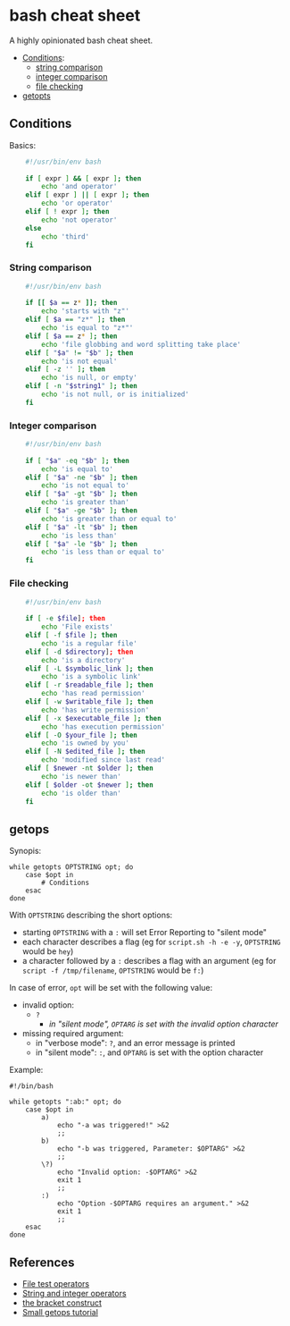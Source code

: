 # bash cheat sheet

A highly opinionated bash cheat sheet.

* [Conditions](#conditions):
  * [string comparison](#string-comparison)
  * [integer comparison](#integer-comparison)
  * [file checking](#file-checking)
* [getopts](#getopts)

## Conditions

Basics:

```bash
    #!/usr/bin/env bash
    
    if [ expr ] && [ expr ]; then
        echo 'and operator'
    elif [ expr ] || [ expr ]; then
        echo 'or operator'
    elif [ ! expr ]; then
        echo 'not operator'
    else
        echo 'third'
    fi
```

### String comparison

```bash
    #!/usr/bin/env bash
    
    if [[ $a == z* ]]; then
        echo 'starts with "z"'
    elif [ $a == "z*" ]; then
        echo 'is equal to "z*"'
    elif [ $a == z* ]; then
        echo 'file globbing and word splitting take place'
    elif [ "$a" != "$b" ]; then
        echo 'is not equal'
    elif [ -z '' ]; then
        echo 'is null, or empty'
    elif [ -n "$string1" ]; then
        echo 'is not null, or is initialized'
    fi
```

### Integer comparison

```bash
    #!/usr/bin/env bash
    
    if [ "$a" -eq "$b" ]; then
        echo 'is equal to'
    elif [ "$a" -ne "$b" ]; then
        echo 'is not equal to'
    elif [ "$a" -gt "$b" ]; then
        echo 'is greater than'
    elif [ "$a" -ge "$b" ]; then
        echo 'is greater than or equal to'
    elif [ "$a" -lt "$b" ]; then
        echo 'is less than'
    elif [ "$a" -le "$b" ]; then
        echo 'is less than or equal to'
    fi
```

### File checking

```bash
    #!/usr/bin/env bash
    
    if [ -e $file]; then
        echo 'File exists'
    elif [ -f $file ]; then
        echo 'is a regular file'
    elif [ -d $directory]; then
        echo 'is a directory'
    elif [ -L $symbolic_link ]; then
        echo 'is a symbolic link'
    elif [ -r $readable_file ]; then
        echo 'has read permission'
    elif [ -w $writable_file ]; then
        echo 'has write permission'
    elif [ -x $executable_file ]; then
        echo 'has execution permission'
    elif [ -O $your_file ]; then
        echo 'is owned by you'
    elif [ -N $edited_file ]; then
        echo 'modified since last read'
    elif [ $newer -nt $older ]; then
        echo 'is newer than'
    elif [ $older -ot $newer ]; then
        echo 'is older than'
    fi
```

## getops

Synopis:

```
while getopts OPTSTRING opt; do
    case $opt in
        # Conditions
    esac
done
```

With `OPTSTRING` describing the short options:

* starting `OPTSTRING` with a `:` will set Error Reporting to "silent mode"
* each character describes a flag
  (eg for `script.sh -h -e -y`, `OPTSTRING` would be `hey`)
* a character followed by a `:` describes a flag with an argument
  (eg for `script -f /tmp/filename`, `OPTSTRING` would be `f:`)

In case of error, `opt` will be set with the following value:

* invalid option:
  * `?`
    * _in "silent mode", `OPTARG` is set with the invalid option character_
* missing required argument:
  * in "verbose mode": `?`, and an error message is printed
  * in "silent mode": `:`, and `OPTARG` is set with the option character

Example:

```
#!/bin/bash
 
while getopts ":ab:" opt; do
    case $opt in
        a)
            echo "-a was triggered!" >&2
            ;;
        b)
            echo "-b was triggered, Parameter: $OPTARG" >&2
            ;;
        \?)
            echo "Invalid option: -$OPTARG" >&2
            exit 1
            ;;
        :)
            echo "Option -$OPTARG requires an argument." >&2
            exit 1
            ;;
    esac
done
```

## References

* [File test operators](http://tldp.org/LDP/abs/html/fto.html)
* [String and integer operators](http://tldp.org/LDP/abs/html/comparison-ops.html)
* [the bracket construct](http://tldp.org/LDP/abs/html/testconstructs.html#DBLBRACKETS)
* [Small getops tutorial](https://wiki.bash-hackers.org/howto/getopts_tutorial)
